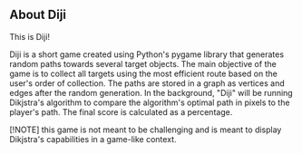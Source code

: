 ## About Diji

This is Diji! 

Diji is a short game created using Python's pygame library that generates random paths towards several target objects. The main objective of the game is to collect all targets using the most efficient route based on the user's order of collection. The paths are stored in a graph as vertices and edges after the random generation. In the background, "Diji" will be running Dikjstra's algorithm to compare the algorithm's optimal path in pixels to the player's path. The final score is calculated as a percentage.

[!NOTE] this game is not meant to be challenging and is meant to display Dikjstra's capabilities in a game-like context.





